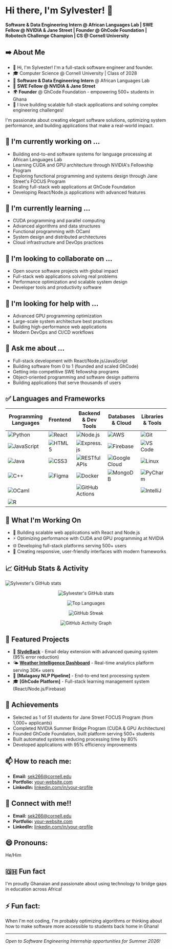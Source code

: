# Hi there, I'm Sylvester! 👋
**Software & Data Engineering Intern @ African Languages Lab | SWE Fellow @ NVIDIA & Jane Street | Founder @ GhCode Foundation | Robotech Challenge Champion | CS @ Cornell University**

## ➡️ About Me
* 👋 Hi, I'm Sylvester! I'm a full-stack software engineer and founder.
* 🎓 Computer Science @ Cornell University | Class of 2028  
* 💼 **Software & Data Engineering Intern** @ African Languages Lab  
* 🚀 **SWE Fellow @ NVIDIA & Jane Street**  
* 🌍 **Founder** @ GhCode Foundation - empowering 500+ students in Ghana
* 🎯 I love building scalable full-stack applications and solving complex engineering challenges!

I'm passionate about creating elegant software solutions, optimizing system performance, and building applications that make a real-world impact.

## 🔭 I'm currently working on ...
- Building end-to-end software systems for language processing at African Languages Lab
- Learning CUDA and GPU architecture through NVIDIA's Fellowship Program
- Exploring functional programming and systems design through Jane Street's FOCUS Program
- Scaling full-stack web applications at GhCode Foundation
- Developing React/Node.js applications with advanced features

## 🌱 I'm currently learning ...
- CUDA programming and parallel computing
- Advanced algorithms and data structures
- Functional programming with OCaml
- System design and distributed architectures
- Cloud infrastructure and DevOps practices

## 👯 I'm looking to collaborate on ...
- Open source software projects with global impact
- Full-stack web applications solving real problems
- Performance optimization and scalable system design
- Developer tools and productivity software

## 🤔 I'm looking for help with ...
- Advanced GPU programming optimization
- Large-scale system architecture best practices
- Building high-performance web applications
- Modern DevOps and CI/CD workflows

## 💬 Ask me about ...
- Full-stack development with React/Node.js/JavaScript
- Building software from 0 to 1 (founded and scaled GhCode)
- Getting into competitive SWE fellowship programs
- Object-oriented programming and software design patterns
- Building applications that serve thousands of users

## ✅ Languages and Frameworks

| **Programming Languages** | **Frontend** | **Backend & Dev Tools** | **Databases & Cloud** | **Libraries & Tools** |
|---------------------------|--------------|-------------------------|----------------------|------------------------|
| ![Python](https://img.shields.io/badge/-Python-3776AB?style=flat&logo=python&logoColor=white) | ![React](https://img.shields.io/badge/-React-61DAFB?style=flat&logo=react&logoColor=black) | ![Node.js](https://img.shields.io/badge/-Node.js-339933?style=flat&logo=node.js&logoColor=white) | ![AWS](https://img.shields.io/badge/-AWS-232F3E?style=flat&logo=amazon-aws&logoColor=white) | ![Git](https://img.shields.io/badge/-Git-F05032?style=flat&logo=git&logoColor=white) |
| ![JavaScript](https://img.shields.io/badge/-JavaScript-F7DF1E?style=flat&logo=javascript&logoColor=black) | ![HTML5](https://img.shields.io/badge/-HTML5-E34F26?style=flat&logo=html5&logoColor=white) | ![Express.js](https://img.shields.io/badge/-Express.js-000000?style=flat&logo=express&logoColor=white) | ![Firebase](https://img.shields.io/badge/-Firebase-FFCA28?style=flat&logo=firebase&logoColor=black) | ![VS Code](https://img.shields.io/badge/-VS%20Code-007ACC?style=flat&logo=visual-studio-code&logoColor=white) |
| ![Java](https://img.shields.io/badge/-Java-007396?style=flat&logo=java&logoColor=white) | ![CSS3](https://img.shields.io/badge/-CSS3-1572B6?style=flat&logo=css3&logoColor=white) | ![RESTful APIs](https://img.shields.io/badge/-REST-FF6C37?style=flat&logo=postman&logoColor=white) | ![Google Cloud](https://img.shields.io/badge/-Google%20Cloud-4285F4?style=flat&logo=google-cloud&logoColor=white) | ![Linux](https://img.shields.io/badge/-Linux-FCC624?style=flat&logo=linux&logoColor=black) |
| ![C++](https://img.shields.io/badge/-C++-00599C?style=flat&logo=c%2B%2B&logoColor=white) | ![Figma](https://img.shields.io/badge/-Figma-F24E1E?style=flat&logo=figma&logoColor=white) | ![Docker](https://img.shields.io/badge/-Docker-2496ED?style=flat&logo=docker&logoColor=white) | ![MongoDB](https://img.shields.io/badge/-MongoDB-47A248?style=flat&logo=mongodb&logoColor=white) | ![PyCharm](https://img.shields.io/badge/-PyCharm-000000?style=flat&logo=pycharm&logoColor=white) |
| ![OCaml](https://img.shields.io/badge/-OCaml-EC6813?style=flat&logo=ocaml&logoColor=white) | | ![GitHub Actions](https://img.shields.io/badge/-GitHub%20Actions-2088FF?style=flat&logo=github-actions&logoColor=white) | | ![IntelliJ](https://img.shields.io/badge/-IntelliJ-000000?style=flat&logo=intellij-idea&logoColor=white) |
| ![R](https://img.shields.io/badge/-R-276DC3?style=flat&logo=r&logoColor=white) | | | | |

## 🚀 What I'm Working On
- 🔧 Building scalable web applications with React and Node.js
- ⚡ Optimizing performance with CUDA and GPU programming at NVIDIA
- 🌐 Developing full-stack platforms serving 500+ users
- 📱 Creating responsive, user-friendly interfaces with modern frameworks

## 📈 GitHub Stats & Activity
![Sylvester's GitHub stats](https://github-readme-stats.vercel.app/api?username=kpeis695&show_icons=true&theme=radical&hide_border=true)

<div align="center">
  
![Sylvester's GitHub stats](https://github-readme-stats.vercel.app/api?username=kpeis695&show_icons=true&theme=radical&hide_border=true&count_private=true)

![Top Languages](https://github-readme-stats.vercel.app/api/top-langs/?username=kpeis695&layout=compact&theme=radical&hide_border=true)

![GitHub Streak](https://streak-stats.demolab.com/?user=kpeis695&theme=radical&hide_border=true)

![GitHub Activity Graph](https://github-readme-activity-graph.vercel.app/graph?username=kpeis695&bg_color=0d1117&color=ff6e96&line=ff6e96&point=ffffff&area=true&hide_border=true)

</div>

## 🎯 Featured Projects
- 📧 **[SlydeBack](https://github.com/kpeis695/SlydeBack)** - Email delay extension with advanced queuing system (95% error reduction)
- 🌤️ **[Weather Intelligence Dashboard](https://ithaca-weather-dashboard.onrender.com/)** - Real-time analytics platform serving 30K+ users
- 🔧 **[Malagasy NLP Pipeline]** - End-to-end text processing system
- 🎓 **[GhCode Platform]** - Full-stack learning management system (React/Node.js/Firebase)

## 🌟 Achievements
- Selected as 1 of 51 students for Jane Street FOCUS Program (from 1,000+ applicants)
- Completed NVIDIA Summer Bridge Program (CUDA & GPU Architecture)
- Founded GhCode Foundation, built platform serving 500+ students
- Built automated systems reducing processing time by 80%
- Developed applications with 95% efficiency improvements

## 📫 How to reach me:
- **Email:** sek266@cornell.edu
- **Portfolio:** [your-website.com](https://kpeis695.github.io)
- **LinkedIn:** [linkedin.com/in/your-profile](https://www.linkedin.com/in/ks200/)

## 🤝 Connect with me!!
- **Email:** sek266@cornell.edu
- **Portfolio:** [your-website.com](https://kpeis695.github.io)
- **LinkedIn:** [linkedin.com/in/your-profile](https://www.linkedin.com/in/ks200/)

## 😄 Pronouns:
He/Him

## 🇬🇭 Fun fact
I'm proudly Ghanaian and passionate about using technology to bridge gaps in education across Africa!

## ⚡ Fun fact:
When I'm not coding, I'm probably optimizing algorithms or thinking about how to make software more accessible to students back home in Ghana!

---
*Open to Software Engineering Internship opportunities for Summer 2026!*

